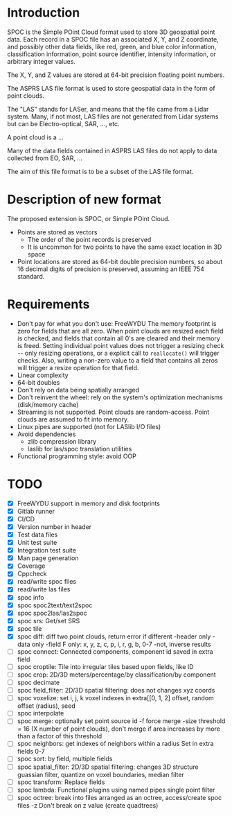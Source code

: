 # Introduction

SPOC is the Simple POint Cloud format used to store 3D geospatial point
data. Each record in a SPOC file has an associated X, Y, and Z
coordinate, and possibly other data fields, like red, green, and blue
color information, classification information, point source identifier,
intensity information, or arbitrary integer values.

The X, Y, and Z values are stored at 64-bit precision floating point
numbers.

The ASPRS LAS file format is used to store geospatial data in the form
of point clouds.

The "LAS" stands for LASer, and means that the file came from a Lidar
system. Many, if not most, LAS files are not generated from Lidar
systems but can be Electro-optical, SAR, ..., etc.

A point cloud is a ...

Many of the data fields contained in ASPRS LAS files do not apply to
data collected from EO, SAR, ...

The aim of this file format is to be a subset of the LAS file format.

# Description of new format

The proposed extension is SPOC, or Simple POint Cloud.

* Points are stored as vectors
    * The order of the point records is preserved
    * It is uncommon for two points to have the same exact location in
    3D space
* Point locations are stored as 64-bit double precision numbers, so
  about 16 decimal digits of precision is preserved, assuming an IEEE
  754 standard.

# Requirements

* Don't pay for what you don't use: FreeWYDU
    The memory footprint is zero for fields that are all zero. When
    point clouds are resized each field is checked, and fields that
    contain all 0's are cleared and their memory is freed.
    Setting individual point values does not trigger a resizing check --
    only resizing operations, or a explicit call to `reallocate()` will
    trigger checks. Also, writing a non-zero value to a field that
    contains all zeros will trigger a resize operation for that field.
* Linear complexity
* 64-bit doubles
* Don't rely on data being spatially arranged
* Don't reinvent the wheel: rely on the system's optimization mechanisms
  (disk/memory cache)
* Streaming is not supported. Point clouds are random-access. Point
  clouds are assumed to fit into memory.
* Linux pipes are supported (not for LASlib I/O files)
* Avoid dependencies
    * zlib compression library
    * laslib for las/spoc translation utilities
* Functional programming style: avoid OOP

# TODO

* [X] FreeWYDU support in memory and disk footprints
* [X] Gitlab runner
* [X] CI/CD
* [X] Version number in header
* [X] Test data files
* [X] Unit test suite
* [X] Integration test suite
* [X] Man page generation
* [X] Coverage
* [X] Cppcheck
* [X] read/write spoc files
* [X] read/write las files
* [X] spoc info
* [X] spoc spoc2text/text2spoc
* [X] spoc spoc2las/las2spoc
* [X] spoc srs: Get/set SRS
* [X] spoc tile
* [X] spoc diff: diff two point clouds, return error if different
           -header only
           -data only
           -field F only: x, y, z, c, p, i, r, g, b, 0-7
           -not, inverse results
* [ ] spoc connect: Connected components, component id saved in extra field
* [ ] spoc croptile: Tile into irregular tiles based upon fields, like ID
* [ ] spoc crop: 2D/3D meters/percentage/by classification/by component
* [ ] spoc decimate
* [ ] spoc field\_filter: 2D/3D spatial filtering: does not changes xyz coords
* [ ] spoc voxelize: set i, j, k voxel indexes in extra[[0, 1, 2]
           offset, random offset (radius), seed
* [ ] spoc interpolate
* [ ] spoc merge: optionally set point source id
           -f force merge
           -size threshold = 16 (X number of point clouds), don't merge
           if area increases by more than a factor of this threshold
* [ ] spoc neighbors: get indexes of neighbors within a radius
           Set in extra fields 0-7
* [ ] spoc sort: by field, multiple fields
* [ ] spoc spatial\_filter: 2D/3D spatial filtering: changes 3D structure
           guassian filter, quantize on voxel boundaries, median filter
* [ ] spoc transform: Replace fields
* [ ] spoc lambda: Functional plugins using named pipes
           single point filter
* [ ] spoc octree: break into files arranged as an octree, access/create spoc files
           -z Don't break on z value (create quadtrees)
